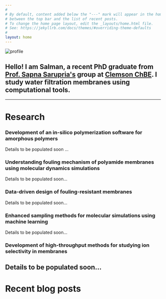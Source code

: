 ```yaml
---
#
# By default, content added below the "---" mark will appear in the home page
# between the top bar and the list of recent posts.
# To change the home page layout, edit the _layouts/home.html file.
# See: https://jekyllrb.com/docs/themes/#overriding-theme-defaults
#
layout: home
---
```


![profile](/assets/profile.png#profile)

## Hello! I am Salman, a recent PhD graduate from [Prof. Sapna Sarupria's](https://sarupriagroup.github.io) group at [Clemson ChBE](https://www.clemson.edu/cecas/departments/chbe/). I study water filtration membranes using computational tools.
---

# Research

### Development of an in-silico polymerization software for amorphous polymers

Details to be populated soon ...

### Understanding fouling mechanism of polyamide membranes using molecular dynamics simulations

Details to be populated soon...

### Data-driven design of fouling-resistant membranes

Details to be populated soon...

### Enhanced sampling methods for molecular simulations using machine learning

Details to be populated soon...

### Development of high-throughput methods for studying ion selectivity in membranes

Details to be populated soon...
---

# Recent blog posts

